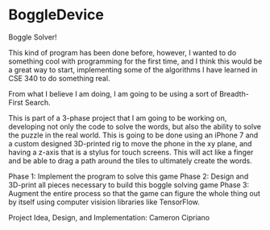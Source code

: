 # BoggleDevice
Boggle Solver!

This kind of program has been done before, however, I wanted to do something
cool with programming for the first time, and I think this would be a great way
to start, implementing some of the algorithms I have learned in CSE 340 to do
something real.

From what I believe I am doing, I am going to be using a sort of Breadth-First 
Search.

This is part of a 3-phase project that I am going to be working on, developing
not only the code to solve the words, but also the ability to solve the puzzle
in the real world. This is going to be done using an iPhone 7 and a custom
designed 3D-printed rig to move the phone in the xy plane, and having a z-axis
that is a stylus for touch screens. This will act like a finger and be able to
drag a path around the tiles to ultimately create the words.

Phase 1: Implement the program to solve this game
Phase 2: Design and 3D-print all pieces necessary to build this boggle solving
            game
Phase 3: Augment the entire process so that the game can figure the whole thing
            out by itself using computer visision libraries like TensorFlow.


Project Idea, Design, and Implementation:
    Cameron Cipriano
